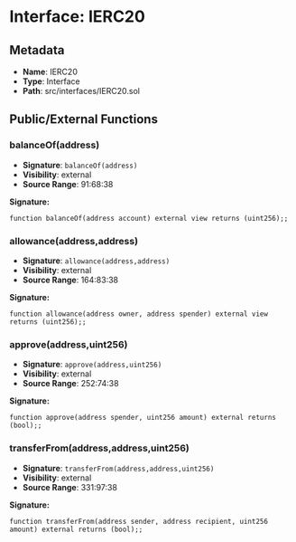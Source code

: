 # Interface: IERC20

## Metadata

- **Name**: IERC20
- **Type**: Interface
- **Path**: src/interfaces/IERC20.sol

## Public/External Functions

### balanceOf(address)

- **Signature**: `balanceOf(address)`
- **Visibility**: external
- **Source Range**: 91:68:38

**Signature:**
```solidity
function balanceOf(address account) external view returns (uint256);;
```

### allowance(address,address)

- **Signature**: `allowance(address,address)`
- **Visibility**: external
- **Source Range**: 164:83:38

**Signature:**
```solidity
function allowance(address owner, address spender) external view returns (uint256);;
```

### approve(address,uint256)

- **Signature**: `approve(address,uint256)`
- **Visibility**: external
- **Source Range**: 252:74:38

**Signature:**
```solidity
function approve(address spender, uint256 amount) external returns (bool);;
```

### transferFrom(address,address,uint256)

- **Signature**: `transferFrom(address,address,uint256)`
- **Visibility**: external
- **Source Range**: 331:97:38

**Signature:**
```solidity
function transferFrom(address sender, address recipient, uint256 amount) external returns (bool);;
```
